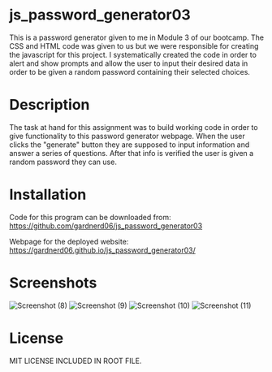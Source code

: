 # js_password_generator03

This is a password generator given to me in Module 3 of our bootcamp. The CSS and HTML code was given to us but we were responsible for creating the javascript for this project. I systematically created the code in order to alert and show prompts and allow the user to input their desired data in order to be given a random password containing their selected choices.

# Description

The task at hand for this assignment was to build working code in order to give functionality to this password generator webpage. When the user clicks the "generate" button they are supposed to input information and answer a series of questions. After that info is verified the user is given a random password they can use.

# Installation

Code for this program can be downloaded from: https://github.com/gardnerd06/js_password_generator03

Webpage for the deployed website: https://gardnerd06.github.io/js_password_generator03/

# Screenshots

![Screenshot (8)](https://user-images.githubusercontent.com/115792714/206930461-7803ea66-4deb-45ca-b20e-a2a95adb466e.png)
![Screenshot (9)](https://user-images.githubusercontent.com/115792714/206930493-3774c400-4a9d-405c-b90a-e119042d78ac.png)
![Screenshot (10)](https://user-images.githubusercontent.com/115792714/206930494-81ae59b4-a286-4fc6-9929-740a7383ad63.png)
![Screenshot (11)](https://user-images.githubusercontent.com/115792714/206930496-57ad9c40-5794-4e2c-8669-ac398fd14781.png)

# License

MIT LICENSE INCLUDED IN ROOT FILE.
